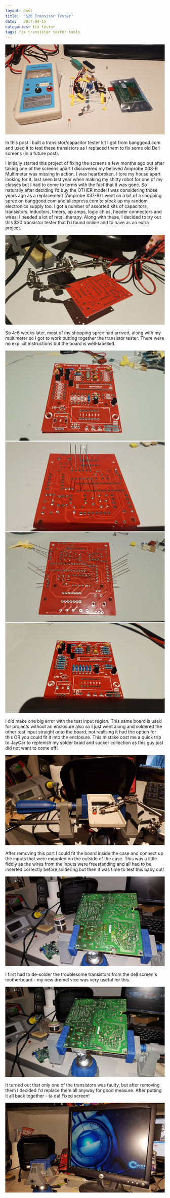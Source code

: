 ```yaml
---
layout: post
title:  "$20 Transisor Tester"
date:   2017-04-15
categories: fix tester
tags: fix transistor tester tools
---
```


![Banggood Transistor Checker](/images/screenFix/set_contents.jpg)

In this post I built a transistor/capacitor tester kit I got from banggood.com and used it to test these transistors as I replaced them to fix some old Dell screens (in a future post).
 
<!--more-->

I initially started this project of fixing the screens a few months ago but after taking one of the screens apart I discovered my beloved Amprobe X38-R Multimeter was missing in action. I was heartbroken. I tore my house apart looking for it, last seen last year when making my shitty robot for one of my classes but I had to come to terms with the fact that it was gone. So naturally after deciding I’d buy the OTHER model I was considering those years ago as a replacement (Amprobe X37-R) I went on a bit of a shopping spree on banggood.com and aliexpress.com to stock up my random electronics supply too. I got a number of assorted kits of capacitors, transistors, inductors, timers, op amps, logic chips, header connectors and wires; I needed a lot of retail therapy. Along with these, I decided to try out this $20 transistor tester that I’d found online and to have as an extra project.

![Soldering with my Helping Hands](/images/screenFix/solder_helping_hands.jpg)
 
So 4-6 weeks later, most of my shopping spree had arrived, along with my multimeter so I got to work putting together the transistor tester. There were no explicit instructions but the board is well-labelled.

![Soldering the board](/images/screenFix/board01.jpg)
![Soldering the board](/images/screenFix/board02.jpg)
![Soldering the board](/images/screenFix/board03.jpg)
![Soldering the board](/images/screenFix/board04.jpg)
 
I did make one big error with the test input region. This same board is used for projects without an enclosure also so I just went along and soldered the other test input straight onto the board, not realising it had the option for this OR you could fit it into the enclosure. This mistake cost me a quick trip to JayCar to replenish my solder braid and sucker collection as this guy just did not want to come off! 

![Soldering the front panel](/images/screenFix/front_panel_soldering.jpg)

After removing this part I could fit the board inside the case and connect up the inputs that were mounted on the outside of the case. This was a little fiddly as the wires from the inputs were freestanding and all had to be inserted correctly before soldering but then it was time to test this baby out!

![Soldering the fix](/images/screenFix/soldering_transistors01.jpg)

I first had to de-solder the troublesome transistors from the dell screen's motherboard - my new dremel vice was very useful for this.

![Soldering the fix](/images/screenFix/soldering_transistors02.jpg)

It turned out that only one of the transistors was faulty, but after removing them I decided I'd replace them all anyway for good measure. After putting it all back together - ta da! Fixed screen!

![Fixed screen!](/images/screenFix/fixed_screen.jpg)